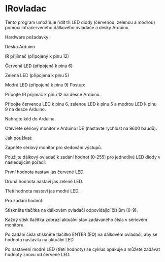 # IRovladac

Tento program umožňuje řídit tři LED diody (červenou, zelenou a modrou) pomocí infračerveného dálkového ovladače a desky Arduino.


Hardware požadavky:


Deska Arduino

IR přijímač (připojený k pinu 12)

Červená LED (připojená k pinu 6)

Zelená LED (připojená k pinu 5)

Modrá LED (připojená k pinu 9)
Postup:

Připojte IR přijímač k pinu 12 na desce Arduino.

Připojte červenou LED k pinu 6, zelenou LED k pinu 5 a modrou LED k pinu 9 na desce Arduino.

Nahrajte kód do Arduina.

Otevřete sériový monitor v Arduino IDE (nastavte rychlost na 9600 baudů).


Jak používat:


Zapněte sériový monitor pro sledování výstupů.

Použijte dálkový ovladač k zadání hodnot (0-255) pro jednotlivé LED diody v následujícím pořadí:

První hodnota nastaví jas červené LED.

Druhá hodnota nastaví jas zelené LED.

Třetí hodnota nastaví jas modré LED.


Pro zadání hodnot:


Stiskněte tlačítka na dálkovém ovladači odpovídající číslům (0-9).

Každý stisk tlačítka zobrazí aktuální stav zadávaného čísla v sériovém monitoru.

Po zadání čísla stiskněte tlačítko ENTER (EQ) na dálkovém ovladači, aby se hodnota nastavila na aktuální LED.

Po nastavení modré LED (třetí hodnoty) se cyklus opakuje a můžete zadávat hodnoty znovu od červené LED.
